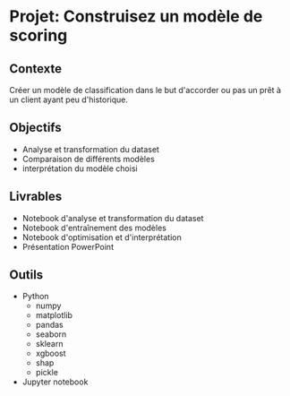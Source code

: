 # Projet: Construisez un modèle de scoring

## Contexte
Créer un modèle de classification dans le but d'accorder ou pas un prêt à un client ayant peu d'historique.

## Objectifs
- Analyse et transformation du dataset
- Comparaison de différents modèles
- interprétation du modèle choisi

## Livrables
- Notebook d'analyse et transformation du dataset
- Notebook d'entraînement des modèles
- Notebook d'optimisation et d'interprétation
- Présentation PowerPoint

## Outils
- Python
  - numpy
  - matplotlib
  - pandas
  - seaborn
  - sklearn
  - xgboost
  - shap
  - pickle
- Jupyter notebook
